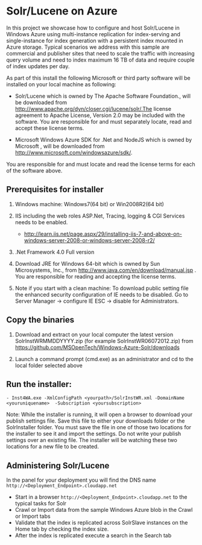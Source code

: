 Solr/Lucene on Azure
===
In this project we showcase how to configure and host Solr/Lucene in Windows Azure using multi-instance replication for index-serving and single-instance for index generation with a persistent index mounted in Azure storage. Typical scenarios we address with this sample are commercial and publisher sites that need to scale the traffic with increasing query volume and need to index maximum 16 TB of data and require couple of index updates per day.

As part of this install the following Microsoft or third party software will be installed on your local machine as following: 

- Solr/Lucene which is owned by The Apache Software Foundation., will be downloaded from http://www.apache.org/dyn/closer.cgi/lucene/solr/.The license agreement to Apache License, Version 2.0 may be included with the software.  You are responsible for and must separately locate, read and accept these license terms.

- Microsoft Windows Azure SDK for .Net and NodeJS which is owned by Microsoft , will be downloaded from http://www.microsoft.com/windowsazure/sdk/.

You are responsible for and must locate and read the license terms for each of the software above. 

## Prerequisites for installer

1. Windows machine: Windows7(64 bit) or Win2008R2(64 bit)

2. IIS including the web roles ASP.Net, Tracing, logging & CGI Services needs to be enabled.
    - http://learn.iis.net/page.aspx/29/installing-iis-7-and-above-on-windows-server-2008-or-windows-server-2008-r2/ 
  
3. .Net Framework 4.0 Full version
   
4. Download JRE for Windows 64-bit which is owned by Sun Microsystems, Inc., from http://www.java.com/en/download/manual.jsp  . You are responsible for reading and accepting the license terms.

5. Note if you start with a clean machine:  To download public setting file the enhanced security configuration of IE needs to be disabled. Go to Server Manager -> configure IE ESC -> disable for Administrators.

## Copy the binaries
1. Download and extract on your local computer the latest version SolrInstWRMMDDYYYY.zip (for example SolrInstWR06072012.zip) from https://github.com/MSOpenTech/Windows-Azure-Solr/downloads

2. Launch a command prompt (cmd.exe) as an administrator and cd to the local folder selected above

## Run the installer:
    - Inst4WA.exe -XmlConfigPath <yourpath>/SolrInstWR.xml -DomainName <youruniquename>  -Subscription <yoursubscription>


Note: While the installer is running, it will open a browser to download your publish settings file. Save this file to either your downloads folder or the SolrInstaller folder. You must save the file in one of those two locations for the installer to see it and import the settings.
Do not write your publish settings over an existing file. The installer will be watching these two locations for a new file to be created.

## Administering Solr/Lucene

In the panel for your deployment you will find the DNS name `http://<Deployment_Endpoint>.cloudapp.net`

- Start in a browser `http://<Deployment_Endpoint>.cloudapp.net` to the typical tasks for Solr
- Crawl or Import data from the sample Windows Azure blob in the Crawl or Import tabs
- Validate that the index is replicated across SolrSlave  instances on the Home tab by checking the index size.
- After the index is replicated execute a search in the Search tab
